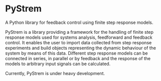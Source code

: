# PyStrem
A Python library for feedback control using finite step response models.

PyStrem is a library providing a framework for the handling of finite step response models used for systems analysis, feedforward and feedback control. It enables the user to import data collected from step response experiments and build objects representing the dynamic behaviour of the system by means of this data. Different step response models can be connected in series, in parallel or by feedback and the response of the models to arbitrary input signals can be calculated.

Currently, PyStrem is under heavy development.
